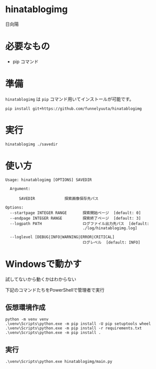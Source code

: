 # hinatablogimg

日向陽

# 必要なもの

* pip コマンド

# 準備

`hinatablogimg` は `pip` コマンド用いてインストールが可能です。

```
pip install git+https://github.com/funnelyuuta/hinatablogimg
```

# 実行

```
hinatablogimg ./savedir
```

# 使い方

```
Usage: hinatablogimg [OPTIONS] SAVEDIR

  Argument:

      SAVEDIR             探索画像保存先パス

Options:
  --startpage INTEGER RANGE       探索開始ページ  [default: 0]
  --endpage INTEGER RANGE         探索終了ページ  [default: 3]
  --logpath PATH                  ログファイル出力先パス  [default:
                                  ./log/hinatablogimg.log]

  --loglevel [DEBUG|INFO|WARNING|ERROR|CRITICAL]
                                  ログレベル  [default: INFO]
```

# Windowsで動かす

試してないから動くかはわからない

下記のコマンドたちをPowerShellで管理者で実行

## 仮想環境作成


```
python -m venv venv
.\venv\Scripts\python.exe -m pip install -U pip setuptools wheel
.\venv\Scripts\python.exe -m pip install -r requirements.txt
.\venv\Scripts\python.exe -m pip install .

```

## 実行

```
.\venv\Scripts\python.exe hinatablogimg/main.py

```
